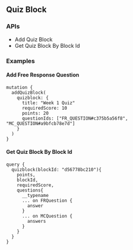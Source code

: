 ## Quiz Block

### APIs

-  Add Quiz Block
-  Get Quiz Block By Block Id

### Examples

#### Add Free Response Question

```
mutation {
  addQuizBlock(
    quizblock: {
      title: "Week 1 Quiz"
      requiredScore: 10
      points: 20
      questionIds: ["FR_QUESTION#c375b5a56f8", "MC_QUESTION#a9bfcb78e7d"]
    }
  )
}
```

#### Get Quiz Block By Block Id

```
query {
  quizblock(blockId: "d56778bc210"){
    points,
    blockId,
    requiredScore,
    questions{
      __typename
      ... on FRQuestion {
        answer
      }
      ... on MCQuestion {
        answers
      }
    }
  }
}
```
